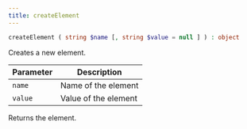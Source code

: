 ```yaml
---
title: createElement
---
```


```php
createElement ( string $name [, string $value = null ] ) : object
```

Creates a new element.

| Parameter | Description
| --------- | -----------
| `name`    | Name of the element
| `value`   | Value of the element

Returns the element.